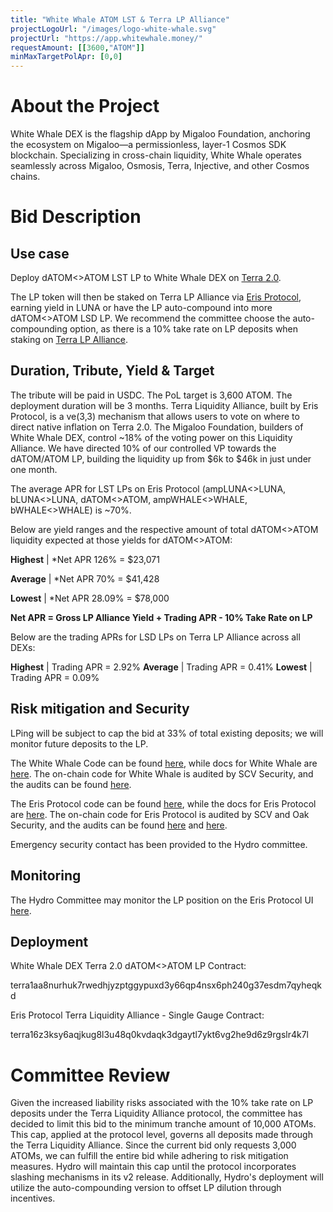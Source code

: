 ```yaml
---
title: "White Whale ATOM LST & Terra LP Alliance"
projectLogoUrl: "/images/logo-white-whale.svg"
projectUrl: "https://app.whitewhale.money/"
requestAmount: [[3600,"ATOM"]]
minMaxTargetPolApr: [0,0]
---
```


# About the Project

White Whale DEX is the flagship dApp by Migaloo Foundation, anchoring the ecosystem on Migaloo—a permissionless, layer-1 Cosmos SDK blockchain. Specializing in cross-chain liquidity, White Whale operates seamlessly across Migaloo, Osmosis, Terra, Injective, and other Cosmos chains.

# Bid Description

## Use case

Deploy dATOM<>ATOM LST LP to White Whale DEX on [Terra 2.0](https://app.whitewhale.money/terra/pools/manage_liquidity?poolId=ATOM-dATOM).

The LP token will then be staked on Terra LP Alliance via [Eris Protocol](https://www.erisprotocol.com/), earning yield in LUNA or have the LP auto-compound into more dATOM<>ATOM LSD LP.
We recommend the committee choose the auto-compounding option, as there is a 10% take rate on LP deposits when staking on [Terra LP Alliance](https://www.erisprotocol.com/terra/liquidity-hub?tab=liquidity).

## Duration, Tribute, Yield & Target

The tribute will be paid in USDC.
The PoL target is 3,600 ATOM.
The deployment duration will be 3 months.
Terra Liquidity Alliance, built by Eris Protocol, is a ve(3,3) mechanism that allows users to vote on where to direct native inflation on Terra 2.0.
The Migaloo Foundation, builders of White Whale DEX, control ~18% of the voting power on this Liquidity Alliance.
We have directed 10% of our controlled VP towards the dATOM/ATOM LP, building the liquidity up from $6k to $46k in just under one month.

The average APR for LST LPs on Eris Protocol (ampLUNA<>LUNA, bLUNA<>LUNA, dATOM<>ATOM, ampWHALE<>WHALE, bWHALE<>WHALE) is ~70%.

Below are yield ranges and the respective amount of total dATOM<>ATOM liquidity expected at those yields for dATOM<>ATOM:

**Highest**  |  *Net APR 126% = $23,071

**Average**  |  *Net APR 70% = $41,428

**Lowest**   |  *Net APR 28.09% = $78,000

**Net APR = Gross LP Alliance Yield + Trading APR - 10% Take Rate on LP**

Below are the trading APRs for LSD LPs on Terra LP Alliance across all DEXs:

**Highest**  | Trading APR = 2.92%
**Average**  | Trading APR =  0.41%
**Lowest**   | Trading APR = 0.09%

## Risk mitigation and Security

LPing will be subject to cap the bid at 33% of total existing deposits; we will monitor future deposits to the LP.

The White Whale Code can be found [here](https://github.com/White-Whale-Defi-Platform), while docs for White Whale are [here](https://docs.migaloo.zone/).
The on-chain code for White Whale is audited by SCV Security, and the audits can be found [here](https://github.com/White-Whale-Defi-Platform/white-whale-docs/blob/5f14678a7de9c3dc2ae28b62a22ca96072f93393/gitbook/smart-contracts/audits.md#L4).

The Eris Protocol code can be found [here](https://github.com/erisprotocol), while the docs for Eris Protocol are [here](https://docs.erisprotocol.com/).
The on-chain code for Eris Protocol is audited by SCV and Oak Security, and the audits can be found [here](https://github.com/SCV-Security/PublicReports/tree/main/Eris%20Protocol) and [here](https://github.com/oak-security/audit-reports/tree/master/Eris%20Protocol).

Emergency security contact has been provided to the Hydro committee.

## Monitoring

The Hydro Committee may monitor the LP position on the Eris Protocol UI [here](https://www.erisprotocol.com/terra/liquidity-hub?tab=liquidity).

## Deployment

White Whale DEX Terra 2.0 dATOM<>ATOM LP Contract:

terra1aa8nurhuk7rwedhjyzptggypuxd3y66qp4nsx6ph240g37esdm7qyheqkd

Eris Protocol Terra Liquidity Alliance - Single Gauge Contract:

terra16z3ksy6aqjkug8l3u48q0kvdaqk3dgaytl7ykt6vg2he9d6z9rgslr4k7l

# Committee Review

Given the increased liability risks associated with the 10% take rate on LP deposits under the Terra Liquidity Alliance protocol, the committee has decided to limit this bid to the minimum tranche amount of 10,000 ATOMs. This cap, applied at the protocol level, governs all deposits made through the Terra Liquidity Alliance. Since the current bid only requests 3,000 ATOMs, we can fulfill the entire bid while adhering to risk mitigation measures. Hydro will maintain this cap until the protocol incorporates slashing mechanisms in its v2 release. Additionally, Hydro's deployment will utilize the auto-compounding version to offset LP dilution through incentives.

